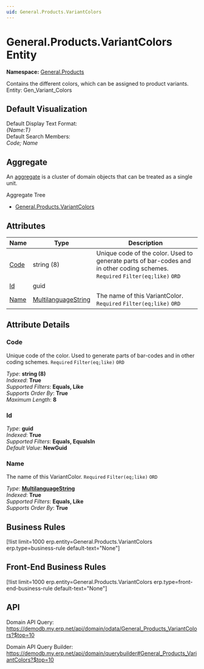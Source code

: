 ```yaml
---
uid: General.Products.VariantColors
---
```

# General.Products.VariantColors Entity

**Namespace:** [General.Products](General.Products.md)  

Contains the different colors, which can be assigned to product variants. Entity: Gen_Variant_Colors

## Default Visualization
Default Display Text Format:  
_{Name:T}_  
Default Search Members:  
_Code; Name_  

## Aggregate
An [aggregate](https://docs.erp.net/tech/advanced/concepts/aggregates.html) is a cluster of domain objects that can be treated as a single unit.  

Aggregate Tree  
* [General.Products.VariantColors](General.Products.VariantColors.md)  

## Attributes

| Name | Type | Description |
| ---- | ---- | --- |
| [Code](General.Products.VariantColors.md#code) | string (8) | Unique code of the color. Used to generate parts of bar-codes and in other coding schemes. `Required` `Filter(eq;like)` `ORD` 
| [Id](General.Products.VariantColors.md#id) | guid |  
| [Name](General.Products.VariantColors.md#name) | [MultilanguageString](../data-types.md#multilanguagestring) | The name of this VariantColor. `Required` `Filter(eq;like)` `ORD` 


## Attribute Details

### Code

Unique code of the color. Used to generate parts of bar-codes and in other coding schemes. `Required` `Filter(eq;like)` `ORD`

_Type_: **string (8)**  
_Indexed_: **True**  
_Supported Filters_: **Equals, Like**  
_Supports Order By_: **True**  
_Maximum Length_: **8**  

### Id

_Type_: **guid**  
_Indexed_: **True**  
_Supported Filters_: **Equals, EqualsIn**  
_Default Value_: **NewGuid**  

### Name

The name of this VariantColor. `Required` `Filter(eq;like)` `ORD`

_Type_: **[MultilanguageString](../data-types.md#multilanguagestring)**  
_Indexed_: **True**  
_Supported Filters_: **Equals, Like**  
_Supports Order By_: **True**  



## Business Rules

[!list limit=1000 erp.entity=General.Products.VariantColors erp.type=business-rule default-text="None"]

## Front-End Business Rules

[!list limit=1000 erp.entity=General.Products.VariantColors erp.type=front-end-business-rule default-text="None"]

## API

Domain API Query:
<https://demodb.my.erp.net/api/domain/odata/General_Products_VariantColors?$top=10>

Domain API Query Builder:
<https://demodb.my.erp.net/api/domain/querybuilder#General_Products_VariantColors?$top=10>


